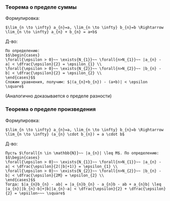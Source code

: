 ### Теорема о пределе суммы
Формулировка:
```spoiler-markdown
$\lim_{n \to \infty} a_{n}=a, \lim_{n \to \infty} b_{n}=b \Rightarrow \lim_{n \to \infty} a_{n} + b_{n} = a+b$ 
```

Д-во:
```spoiler-markdown
По определению:
$$\begin{cases} 
\forall{\epsilon > 0}~~ \exists{N_{1}}~~ \forall{n>N_{1}}~~ |a_{n} - a| < \dfrac{\epsilon}{2} = \epsilon_{1} \\ 
\forall{\epsilon > 0}~~ \exists{N_{2}}~~ \forall{n>N_{2}}~~ |b_{n} - b| < \dfrac{\epsilon}{2} = \epsilon_{2} \\ 
\end{cases}$$
Сложим уравнения, получим: $|(a_{n}+b_{n}) - (a+b)| < \epsilon \square$
```
(Аналогично доказывается о пределе разности)

### Теорема о пределе произведения
Формулировка:
```spoiler-markdown
$\lim_{n \to \infty} a_{n}=a, \lim_{n \to \infty} b_{n}=b \Rightarrow \lim_{n \to \infty} (a_{n} \cdot b_{n}) = a \cdot b$ 
```

Д-во:
```spoiler-markdown
Пусть $\forall{n \in \mathbb{N}}~~ |a_{n}| \leq M$. По определению:
$$\begin{cases} 
\forall{\epsilon > 0}~~ \exists{N_{1}}~~ \forall{n>N_{1}}~~ |a_{n} - a| < \dfrac{\epsilon}{2(|b|+1)} = \epsilon_{1} \\ 
\forall{\epsilon > 0}~~ \exists{N_{2}}~~ \forall{n>N_{2}}~~ |b_{n} - b| < \dfrac{\epsilon}{2M} = \epsilon_{2} \\ 
\end{cases}$$
Тогда: $|a_{n}b_{n} - ab| = |a_{n}b_{n} - a_{n}b - ab + a_{n}b| \leq |a_{n}||b_{n}-b|+|b||a_{n}-a| < \dfrac{\epsilon}{2} + \dfrac{\epsilon}{2} = \epsilon~~~ \square$
```